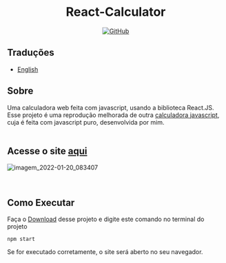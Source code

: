 # <div align="center">React-Calculator</div>

<div align="center"><a href="https://github.com/ViniUme/React-Calculator/blob/master/LICENSE"><img alt="GitHub" src="https://img.shields.io/github/license/ViniUme/React-Calculator?color=%231db954&style=for-the-badge"></a></div>

## Traduções

- [English](https://github.com/ViniUme/React-Calculator)


## Sobre
Uma calculadora web feita com javascript, usando a biblioteca React.JS. Esse projeto é uma reprodução melhorada de outra <a href="https://github.com/ViniUme/Calculator-JS">calculadora javascript</a>, cuja é feita com javascript puro, desenvolvida por mim.
<br><br>
## Acesse o site <a href="https://viniume.github.io/React-Calculator/">aqui</a>
![imagem_2022-01-20_083407](https://user-images.githubusercontent.com/66230638/150331208-d38d7c2d-d6fd-45f0-86b0-5da4ea0acf83.png)

<br>

## Como Executar
Faça o <a href="https://github.com/ViniUme/React-Calculator/archive/refs/heads/master.zip">Download</a> desse projeto e digite este comando no terminal do projeto

    npm start
    
Se for executado corretamente, o site será aberto no seu navegador.
